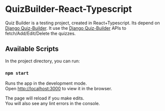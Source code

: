 # QuizBuilder-React-Typescript
Quiz Builder is a testing project, created in React+Typescript. Its depend on [Django Quiz-Builder](https://github.com/jitender0514/quiz-builder). It use the [Django Quiz-Builder](https://github.com/jitender0514/quiz-builder) APIs to fetch/Add/Edit/Delete the quizzes.

## Available Scripts

In the project directory, you can run:

### `npm start`

Runs the app in the development mode.<br />
Open [http://localhost:3000](http://localhost:3000) to view it in the browser.

The page will reload if you make edits.<br />
You will also see any lint errors in the console.

